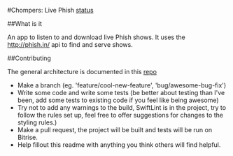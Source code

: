 #Chompers: Live Phish
[status](https://www.bitrise.io/app/b1ca00282162f441/status.svg?token=QCr0UaTgB_z5r4tV2zzX3g)


##What is it

An app to listen to and download live Phish shows. It uses the http://phish.in/ api to find and serve shows.

##Contributing

The general architecture is documented in this [repo](https://github.com/ahartwel/What-Does-The-New-York-Times-Think-Of-)

- Make a branch (eg. 'feature/cool-new-feature', 'bug/awesome-bug-fix')
- Write some code and write some tests (be better about testing than I've been, add some tests to existing code if you feel like being awesome)
- Try not to add any warnings to the build, SwiftLint is in the project, try to follow the rules set up, feel free to offer suggestions for changes to the styling rules.)
- Make a pull request, the project will be built and tests will be run on Bitrise. 
- Help fillout this readme with anything you think others will find helpful.